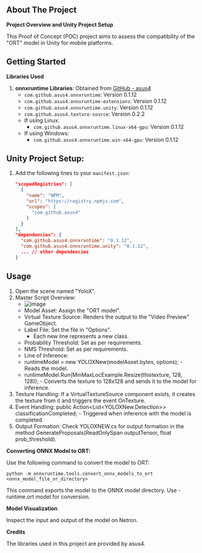 ## About The Project

**Project Overview and Unity Project Setup**

This Proof of Concept (POC) project aims to assess the compatibility of the "ORT" model in Unity for mobile platforms.

## Getting Started

**Libraries Used**
1. **onnxruntime Libraries**: Obtained from [GitHub - asus4](https://github.com/asus4)
   - `com.github.asus4.onnxruntime`: Version 0.1.12
   - `com.github.asus4.onnxruntime-extensions`: Version 0.1.12
   - `com.github.asus4.onnxruntime.unity`: Version 0.1.12
   - `com.github.asus4.texture-source`: Version 0.2.2
   - If using Linux:
     - `com.github.asus4.onnxruntime.linux-x64-gpu`: Version 0.1.12
   - If using Windows:
     - `com.github.asus4.onnxruntime.win-x64-gpu`: Version 0.1.12

## Unity Project Setup:
1. Add the following lines to your `manifest.json`:
   ```json
   "scopedRegistries": [
     {
       "name": "NPM",
       "url": "https://registry.npmjs.com",
       "scopes": [
         "com.github.asus4"
       ]
     }
   ],
   "dependencies": {
     "com.github.asus4.onnxruntime": "0.1.12",
     "com.github.asus4.onnxruntime.unity": "0.1.12",
     ... // other dependencies
   }

## Usage

1. Open the scene named "YoloX".
2. Master Script Overview:
    *   ![image](https://github.com/vinayak-vc/onnx-ort-model-unity-demo/assets/47971927/999416d4-97d5-4897-8a1c-ef1eb754d644)
    *   Model Asset: Assign the "ORT model".
    *   Virtual Texture Source: Renders the output to the "Video Preview" GameObject.
    *   Label File: Set the file in "Options".
        *   Each new line represents a new class.
    *   Probability Threshold: Set as per requirements.
    *   NMS Threshold: Set as per requirements.
    *   Line of Inference:
    *   runtimeModel = new YOLOXNew(modelAsset.bytes, options); - Reads the model.
     *   runtimeModel.Run(MinMaxLocExample.Resize(thistexture, 128, 128)); - Converts the texture to 128x128 and sends it to the model for inference.
4. Texture Handling:
        If a VirtualTextureSource component exists, it creates the texture from it and triggers the event OnTexture.
5. Event Handling:
        public Action<List<YOLOXNew.Detection>> classificationCompleted; - Triggered when inference with the model is completed.
6. Output Formation:
        Check YOLOXNEW.cs for output formation in the method GenerateProposals(ReadOnlySpan<float> outputTensor, float prob_threshold).
   
**Converting ONNX Model to ORT:**

Use the following command to convert the model to ORT:

```python -m onnxruntime.tools.convert_onnx_models_to_ort <onnx_model_file_or_directory>```

This command exports the model to the ONNX model directory. Use -runtime.ort model for conversion.

**Model Visualization**

Inspect the input and output of the model on Netron.

**Credits**

The libraries used in this project are provided by asus4.
